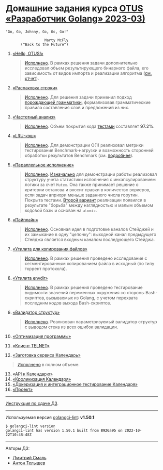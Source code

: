 # Домашние задания курса [OTUS «Разработчик Golang» 2023-03)](https://otus.ru/lessons/golang-professional/)

```text
"Go, Go, Johnny, Go, Go, Go!"

                  Marty McFly
       ("Back to the Future")
```

1) [«Hello, OTUS!»](./hw01_hello_otus)

   > [Исполнено](./hw01_hello_otus/README.md). В рамках решения задачи дополнительно исследовал объем результирующего бинарного файла, его зависимость от видов импорта и реализации алгоритма ([см. отчет](./hw01_hello_otus/QUESTION.md)).

2) [«Распаковка строки»](./hw02_unpack_string)

   > [Исполнено](./hw02_unpack_string/REPORT.md). Для решения задачи применил подход [порождающей грамматики](https://ru.wikipedia.org/wiki/%D0%9F%D0%BE%D1%80%D0%BE%D0%B6%D0%B4%D0%B0%D1%8E%D1%89%D0%B0%D1%8F_%D0%B3%D1%80%D0%B0%D0%BC%D0%BC%D0%B0%D1%82%D0%B8%D0%BA%D0%B0), формализовав грамматические правила составления слов и предложений из них.

3) [«Частотный анализ»](./hw03_frequency_analysis)

   > [Исполнено](./hw03_frequency_analysis/README.md). Объем покрытия кода [тестами](./hw03_frequency_analysis/README.md#%D0%B4%D0%B5%D0%BC%D0%BE%D0%BD%D1%81%D1%82%D1%80%D0%B0%D1%86%D0%B8%D1%8F-%D1%80%D0%B0%D0%B1%D0%BE%D1%82%D0%BE%D1%81%D0%BF%D0%BE%D1%81%D0%BE%D0%B1%D0%BD%D0%BE%D1%81%D1%82%D0%B8) составляет **97.2%**.

4) [«LRU-кэш»](./hw04_lru_cache)

   > [Исполнено](./hw04_lru_cache/REPORT.md). Для демонстрации O(1) реализовал метрики тестирования Benchmark-нагрузки и возможность сторонней обработки результатов Benchmark (см. [подробнее](./hw04_lru_cache/REPORT.md#benchmark-или-как-я-01-сложность-предъявлял)).

5) [«Параллельное исполнение»](./hw05_parallel_execution)

   > [Исполнено](./hw05_parallel_execution/REPORT.md). [Изначально](https://github.com/BorisPlus/OTUS-Go-2023-03/blob/master/hw05_parallel_execution/REPORT.md#%D0%B2%D1%81%D0%BF%D0%BE%D0%BC%D0%BE%D0%B3%D0%B0%D1%82%D0%B5%D0%BB%D1%8C%D0%BD%D0%BE%D0%B5) для демонстрации работы реализовал структуру учета статистики исполнения с инкапсулированием логики за счет `Mutex`. Она также принимает решение о критерии останова и вносит правки в количество воркеров, если задач априори меньше заданного числа горутин. Покрыта тестами. [Второй вариант](https://github.com/BorisPlus/OTUS-Go-2023-03/blob/master/hw05_parallel_execution/REPORT.md#%D1%81%D0%BE%D0%BA%D1%80%D0%B0%D1%89%D0%B5%D0%BD%D0%B8%D0%B5-%D0%BA%D0%BE%D0%B4%D0%B0) реализации появился в результате "борьба" между наглядностью и малым объемом кодовой базы и основан на `atomic`.

6) [«Пайплайн»](./hw06_pipeline_execution)

   > [Исполнено](./hw06_pipeline_execution/REPORT.md). Основная идея в подготовке каналов Стейджей и их замыкание в одну "цепочку": выходной канал предыдущего Стейджа является входным каналом последующего Стейджа.

7) [«Утилита для копирования файлов»](./hw07_file_copying)

   > [Исполнено](./hw07_file_copying/REPORT.md). В рамках решения проведено исследование с сегментированным копированием файла в исходный (по типу торрент протокола).

8) [«Утилита envdir»](./hw08_envdir_tool)

   > [Исполнено](./hw08_envdir_tool/REPORT.md). В рамках решения проведено тестирование видимости значений переменных окружения со стороны Bash-скриптов, вызываемых из Golang, с учетом перехвата последним кодов выхода Bash-скриптов.

9) [«Валидатор структур»](./hw09_struct_validator)

   > [Исполнено](./hw09_struct_validator/REPORT.md). Реализован параметризуемый валидатор структур с выводом стека из всех ошибок валидации.

10) [«Оптимизация программы»](./hw10_program_optimization)
11) [«Клиент TELNET»](./hw11_telnet_client)
12) [«Заготовка сервиса Календарь»](./hw12_13_14_15_calendar/docs/12_README.md)

   > [Исполнено](./hw12_13_14_15_calendar/REPORT.md) в полном объеме.

13) [«API к Календарю»](./hw12_13_14_15_calendar/docs/13_README.md)
14) [«Кроликизация Календаря»](./hw12_13_14_15_calendar/docs/14_README.md)
15) [«Докеризация и интеграционное тестирование Календаря»](./hw12_13_14_15_calendar/docs/15_README.md)
16) [«Проект»](https://github.com/OtusGolang/final_project)

---
[Инструкция по сдаче ДЗ](https://github.com/OtusGolang/home_work/wiki#%D0%A1%D1%82%D1%83%D0%B4%D0%B5%D0%BD%D1%82%D0%B0%D0%BC).

---
Используемая версия [golangci-lint](https://golangci-lint.run/usage/install/#other-ci): __v1.50.1__

```shell
$ golangci-lint version
golangci-lint has version 1.50.1 built from 8926a95 on 2022-10-22T10:48:48Z
```

---
Авторы ДЗ:

* [Дмитрий Смаль](https://github.com/mialinx)
* [Антон Телышев](https://github.com/Antonboom)
